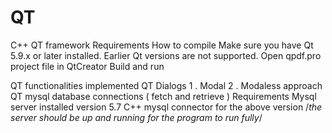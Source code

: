 # QT
C++ QT framework
Requirements
How to compile
Make sure you have Qt 5.9.x or later installed. Earlier Qt versions are not supported.
Open qpdf.pro project file in QtCreator
Build and run

QT functionalities implemented
  QT Dialogs  1 . Modal  2 . Modaless approach
  QT mysql database connections ( fetch and retrieve )
        Requirements 
            Mysql server installed version 5.7 
            C++ mysql connector for the above version 
            /*the server should be up and running for the program to run fully*/

